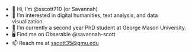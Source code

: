 - 👋 Hi, I’m @sscott710 (or Savannah)
- 👀 I’m interested in digital humanities, text analysis, and data visualization.
- 🌱 I’m currently a second year PhD student at George Mason University.
- 🖥️ Find me on Obserable @savannah-scott
- 📫 Reach me at sscott35@gmu.edu

